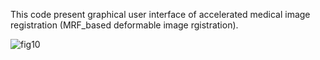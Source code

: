 This code present graphical user interface of accelerated medical image registration (MRF_based deformable image rgistration).

![fig10](https://github.com/user-attachments/assets/713be5a5-8bb8-47a0-a3c3-7de35a1b1670)
